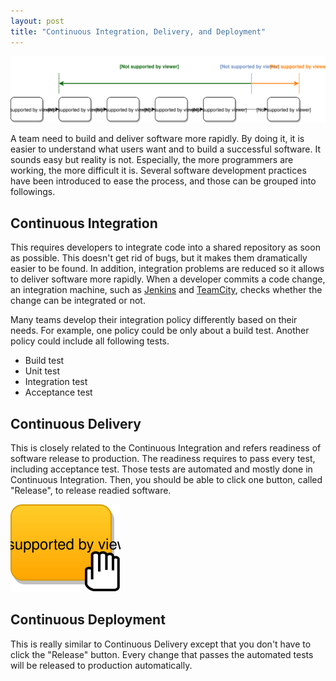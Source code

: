 ```yaml
---
layout: post
title: "Continuous Integration, Delivery, and Deployment"
---
```


![Continuous](/images/2017/02-11/continuous.svg)

A team need to build and deliver software more rapidly. By doing it, it is easier to understand what users want and to build a successful software. It sounds easy but reality is not. Especially, the more programmers are working, the more difficult it is. Several software development practices have been introduced to ease the process, and those can be grouped into followings.

## Continuous Integration
This requires developers to integrate code into a shared repository as soon as possible. This doesn't get rid of bugs, but it makes them dramatically easier to be found. In addition, integration problems are reduced so it allows to deliver software more rapidly. When a developer commits a code change, an integration machine, such as [Jenkins](https://jenkins.io) and [TeamCity](https://www.jetbrains.com/teamcity/), checks whether the change can be integrated or not.

Many teams develop their integration policy differently  based on their needs. For example, one policy could be only about a build test. Another policy could include all following tests.

* Build test
* Unit test
* Integration test
* Acceptance test

## Continuous Delivery
This is closely related to the Continuous Integration and refers readiness of software release to production. The readiness requires to pass every test, including acceptance test. Those tests are automated and mostly done in Continuous Integration. Then, you should be able to click one button, called "Release", to release readied software.

![Release button](/images/2017/02-11/release.svg)

## Continuous Deployment
This is really similar to Continuous Delivery except that you don't have to click the "Release" button. Every change that passes the automated tests will be released to production automatically.

